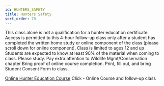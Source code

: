 ```yaml
---
id: HUNTERS_SAFETY
title: Hunters Safety
sort_order: 70
---
```

This class alone is not a qualification for a hunter education certificate.  Access is permitted to this 4-hour follow-up class only after a student has completed the written home study or online component of the class (please scroll down for online component). 
Class is limited to ages 12 and up
Students are expected to know at least 90% of the material when coming to class.  Please study.  Pay extra attention to Wildlife Mgmt/Conservation chapter
Bring proof of online course completion.  Print, fill out, and bring Student Consent Form to class.

[Online Hunter Education Course](https://wildlife.ca.gov/Hunter-Education)
Click - Online Course and follow-up class